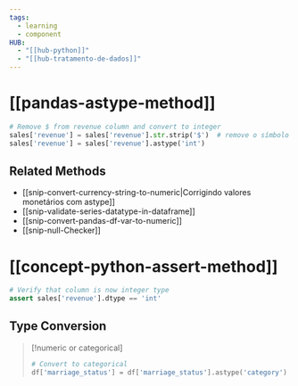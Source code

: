 ```yaml
---
tags:
  - learning
  - component
HUB:
  - "[[hub-python]]"
  - "[[hub-tratamento-de-dados]]"
---
```




# [[pandas-astype-method]]

```python
# Remove $ from revenue column and convert to integer
sales['revenue'] = sales['revenue'].str.strip('$')  # remove o símbolo '$'
sales['revenue'] = sales['revenue'].astype('int')
```

## Related Methods
- [[snip-convert-currency-string-to-numeric|Corrigindo valores monetários com astype]]
- [[snip-validate-series-datatype-in-dataframe]]
- [[snip-convert-pandas-df-var-to-numeric]]
- [[snip-null-Checker]]

# [[concept-python-assert-method]]
```python
# Verify that column is now integer type
assert sales['revenue'].dtype == 'int'
```

## Type Conversion
> [!numeric or categorical]
> ```python
> # Convert to categorical
> df['marriage_status'] = df['marriage_status'].astype('category')
> ```

